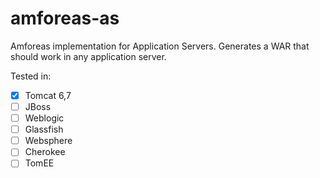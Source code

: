 # amforeas-as

Amforeas implementation for Application Servers. Generates a WAR that should work in any application server.

Tested in:

- [x] Tomcat 6,7
- [ ] JBoss
- [ ] Weblogic
- [ ] Glassfish
- [ ] Websphere
- [ ] Cherokee
- [ ] TomEE
